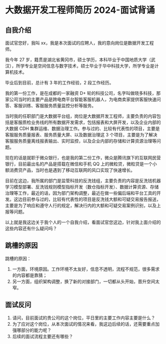 # 大数据开发工程师简历 2024-面试背诵

## 自我介绍

面试官您好，我叫 xx，我是本次面试的应聘人，我的意向岗位是数据开发工程师。

我今年 27 岁，籍贯是湖北省黄冈市，硕士学历，本科毕业于中国地质大学（武汉），所学专业是空间信息与数字技术，硕士毕业于华中科技大学，所学专业是计算机技术。

毕业后到目前，总计有 3 年的工作经验，2 段工作经历。

我的第一份工作，是在成都的一家融资 D+ 轮的科技公司，名字叫做晓多科技，那家公司当时的主要产品是跨电商平台智能客服机器人，为电商卖家提供客服快速问答、客服训练、客服服务质量监控分析等服务。

当时我的任职部门是大数据平台组，岗位是大数据开发工程师，主要负责的内容包括是客服质检业务线的所有数据开发需求，包括报表和大屏开发，以及企业内部的大数据 CDH 集群运维、数据治理工作。参与过的、比较有代表性的项目，主要是客服服务质量报表、服务质量大屏、以及数据治理这 3 个项目，主要是为了解决客服服务质量离线报表输出、实时监控，以及企业内部的存储和计算资源治理等问题。

现在的话是就职于微众银行，也是我的第二份工作，微众是腾讯旗下的互联网民营银行，目前最出名的产品是搭载在微信和手机 QQ 上的微粒贷，微粒贷是一个小额消费贷产品，当时也是遇到了移动互联网的风口实现了快速增长。

目前在这边，我所属的部门是监管科技的反洗钱组，主要负责的内容是反洗钱机器学习模型部署、反洗钱规则模型指标开发（数仓指标开发）、数据计算资源、存储治理等工作，最近的话，因为部门架构调整，最近在做一些偏后端和平台工具的开发。这边目前参与过的，比较有代表性的项目是反洗钱大额和可疑交易报告报送，主要是为了响应和遵守人行的规定，解决行内的大额和可疑交易案例识别，以及上报等问题。

以上就是我这边关于我个人的一个自我介绍，看面试官您这边，针对我上面介绍的这些内容还有什么疑问吗？

## 跳槽的原因

跳槽的原因：
1. 一方面，环境原因。工作环境不太友好，信息不透明，流程不规范，很多需求的内容都是靠猜；
2. 另一方面，组织架构调整，换了新的对接部门，一切都从头开始，晋升空间太窄。

## 面试反问

1. 请问，目前面试的贵公司的这个岗位，平日里的主要工作内容主要是什么？
2. 为了应对这个岗位，从本次面试的情况来看，我这边后续的话，还需要重点加强哪部分的能力呢？
3. 后续的面试流程主要还有哪些？